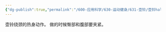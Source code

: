 ```yaml
---
{"dg-publish":true,"permalink":"/600-应用科学/630-运动健身/631-壶铃/壶铃halo/","tags":["壶铃"],"noteIcon":""}
---
```


壶铃绕颈的热身动作。
做的时候臀部和腹部要夹紧。